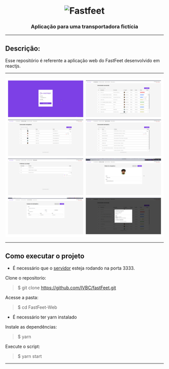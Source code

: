 <h1 align="center">
  <img alt="Fastfeet" title="Fastfeet" src="https://raw.githubusercontent.com/Rocketseat/bootcamp-gostack-desafio-02/master/.github/logo.png" width="300px" />
<h3 align="center">
  Aplicação para uma transportadora fictícia
</h3>
</h1>

---

## Descrição:

Esse repositório é referente a aplicação web do FastFeet desenvolvido em reactjs.

---

<div align="center">
  <img alt="FastfeetPart1" title="FastfeetPart1" src="https://github.com/IVBC/fastFeet/blob/master/screenshot/web.jpg?raw=true" />
</div>

---

## Como executar o projeto

- É necessário que o [servidor](https://github.com/IVBC/fastFeet/tree/master/backend) esteja rodando na porta 3333.

Clone o repositorio:

> \$ git clone https://github.com/IVBC/fastFeet.git

Acesse a pasta:

> \$ cd FastFeet-Web

- É necessário ter yarn instalado

Instale as dependências:

> \$ yarn

Execute o script:

> \$ yarn start

---
